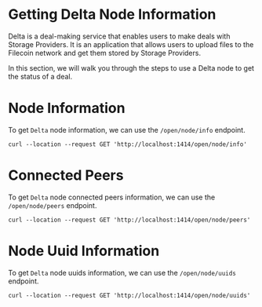 # Getting Delta Node Information

Delta is a deal-making service that enables users to make deals with Storage Providers. It is an application that allows users to upload files to the Filecoin network and get them stored by Storage Providers.

In this section, we will walk you through the steps to use a Delta node to get the status of a deal.

# Node Information
To get `Delta` node information, we can use the `/open/node/info` endpoint.
```
curl --location --request GET 'http://localhost:1414/open/node/info'
```

# Connected Peers 
To get `Delta` node connected peers information, we can use the `/open/node/peers` endpoint.
```
curl --location --request GET 'http://localhost:1414/open/node/peers'
```

# Node Uuid Information 
To get `Delta` node uuids information, we can use the `/open/node/uuids` endpoint.
```
curl --location --request GET 'http://localhost:1414/open/node/uuids'
```